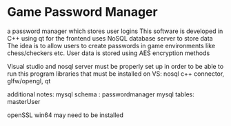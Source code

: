 # Game Password Manager
 a password manager which stores user logins
 This software is developed in C++ using qt for the frontend
 uses NoSQL database server to store data
 The idea is to allow users to create passwords in game environments like chess/checkers etc.
 User data is stored using AES encryption methods

Visual studio and nosql server must be properly set up in order to be able to run this program
libraries that must be installed on VS: nosql c++ connector, glfw/opengl, qt

additional notes:
mysql schema : passwordmanager
mysql tables: masterUser

openSSL win64 may need to be installed
